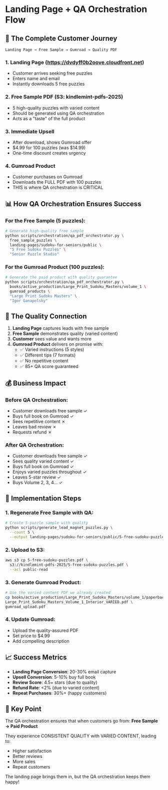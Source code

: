 # Landing Page + QA Orchestration Flow

## 🎯 The Complete Customer Journey

```
Landing Page → Free Sample → Gumroad → Quality PDF
```

### 1. **Landing Page** (https://dvdyff0b2oove.cloudfront.net)
- Customer arrives seeking free puzzles
- Enters name and email
- Instantly downloads 5 free puzzles

### 2. **Free Sample PDF** (S3: kindlemint-pdfs-2025)
- 5 high-quality puzzles with varied content
- Should be generated using QA orchestration
- Acts as a "taste" of the full product

### 3. **Immediate Upsell**
- After download, shows Gumroad offer
- $4.99 for 100 puzzles (was $14.99)
- One-time discount creates urgency

### 4. **Gumroad Product** 
- Customer purchases on Gumroad
- Downloads the FULL PDF with 100 puzzles
- THIS is where QA orchestration is CRITICAL

## 📊 How QA Orchestration Ensures Success

### For the Free Sample (5 puzzles):
```bash
# Generate high-quality free sample
python scripts/orchestration/qa_pdf_orchestrator.py \
  free_sample_puzzles \
  landing-pages/sudoku-for-seniors/public \
  "5 Free Sudoku Puzzles" \
  "Senior Puzzle Studio"
```

### For the Gumroad Product (100 puzzles):
```bash
# Generate the paid product with quality guarantee
python scripts/orchestration/qa_pdf_orchestrator.py \
  books/active_production/Large_Print_Sudoku_Masters/volume_1 \
  gumroad_products \
  "Large Print Sudoku Masters" \
  "Igor Ganapolsky"
```

## 🔄 The Quality Connection

1. **Landing Page** captures leads with free sample
2. **Free Sample** demonstrates quality (varied content)
3. **Customer** sees value and wants more
4. **Gumroad Product** delivers on promise with:
   - ✅ Varied instructions (5 styles)
   - ✅ Different tips (7 formats)
   - ✅ No repetitive content
   - ✅ 85+ QA score guaranteed

## 💰 Business Impact

### Before QA Orchestration:
- Customer downloads free sample ✓
- Buys full book on Gumroad ✓
- Sees repetitive content ✗
- Leaves bad review ✗
- Requests refund ✗

### After QA Orchestration:
- Customer downloads free sample ✓
- Sees quality varied content ✓
- Buys full book on Gumroad ✓
- Enjoys varied puzzles throughout ✓
- Leaves 5-star review ✓
- Buys Volume 2, 3, 4... ✓

## 🚀 Implementation Steps

### 1. Regenerate Free Sample with QA:
```bash
# Create 5-puzzle sample with quality
python scripts/generate_lead_magnet_puzzles.py \
  --count 5 \
  --output landing-pages/sudoku-for-seniors/public/5-free-sudoku-puzzles.pdf
```

### 2. Upload to S3:
```bash
aws s3 cp 5-free-sudoku-puzzles.pdf \
  s3://kindlemint-pdfs-2025/5-free-sudoku-puzzles.pdf \
  --acl public-read
```

### 3. Generate Gumroad Product:
```bash
# Use the varied content PDF we already created
cp books/active_production/Large_Print_Sudoku_Masters/volume_1/paperback/\
Large_Print_Sudoku_Masters_Volume_1_Interior_VARIED.pdf \
gumroad_upload.pdf
```

### 4. Update Gumroad:
- Upload the quality-assured PDF
- Set price to $4.99
- Add compelling description

## 📈 Success Metrics

- **Landing Page Conversion**: 20-30% email capture
- **Upsell Conversion**: 5-10% buy full book
- **Review Score**: 4.5+ stars (due to quality)
- **Refund Rate**: <2% (due to varied content)
- **Repeat Purchases**: 30%+ (happy customers)

## 🎯 Key Point

The QA orchestration ensures that when customers go from:
**Free Sample → Paid Product**

They experience CONSISTENT QUALITY with VARIED CONTENT, leading to:
- Higher satisfaction
- Better reviews
- More sales
- Repeat customers

The landing page brings them in, but the QA orchestration keeps them happy!